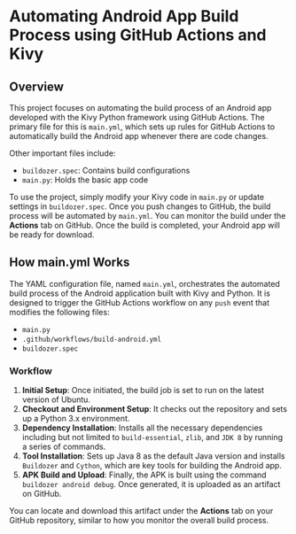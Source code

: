 # Automating Android App Build Process using GitHub Actions and Kivy

## Overview

This project focuses on automating the build process of an Android app developed with the Kivy Python framework using GitHub Actions. The primary file for this is `main.yml`, which sets up rules for GitHub Actions to automatically build the Android app whenever there are code changes. 

Other important files include:
- `buildozer.spec`: Contains build configurations
- `main.py`: Holds the basic app code

To use the project, simply modify your Kivy code in `main.py` or update settings in `buildozer.spec`. Once you push changes to GitHub, the build process will be automated by `main.yml`. You can monitor the build under the **Actions** tab on GitHub. Once the build is completed, your Android app will be ready for download.

## How main.yml Works

The YAML configuration file, named `main.yml`, orchestrates the automated build process of the Android application built with Kivy and Python. It is designed to trigger the GitHub Actions workflow on any `push` event that modifies the following files:
- `main.py`
- `.github/workflows/build-android.yml`
- `buildozer.spec`

### Workflow

1. **Initial Setup**: Once initiated, the build job is set to run on the latest version of Ubuntu.
2. **Checkout and Environment Setup**: It checks out the repository and sets up a Python 3.x environment.
3. **Dependency Installation**: Installs all the necessary dependencies including but not limited to `build-essential`, `zlib`, and `JDK 8` by running a series of commands.
4. **Tool Installation**: Sets up Java 8 as the default Java version and installs `Buildozer` and `Cython`, which are key tools for building the Android app.
5. **APK Build and Upload**: Finally, the APK is built using the command `buildozer android debug`. Once generated, it is uploaded as an artifact on GitHub.

You can locate and download this artifact under the **Actions** tab on your GitHub repository, similar to how you monitor the overall build process.
